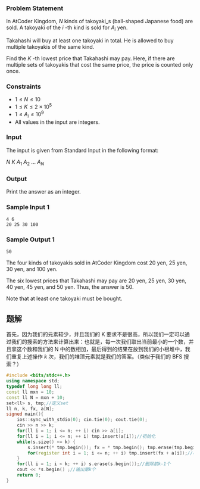 ### Problem Statement

In AtCoder Kingdom, $N$ kinds of takoyaki_s (ball-shaped Japanese food) are sold. A takoyaki of the $i$ \-th kind is sold for $A_i$ yen.

Takahashi will buy at least one takoyaki in total. He is allowed to buy multiple takoyakis of the same kind.

Find the $K$ \-th lowest price that Takahashi may pay. Here, if there are multiple sets of takoyakis that cost the same price, the price is counted only once.

### Constraints

-   $1 \le N \le 10$
-   $1 \le K \le 2 \times 10^5$
-   $1 \le A_i \le 10^9$
-   All values in the input are integers.

### Input

The input is given from Standard Input in the following format:


$N$ $K$
$A_1$ $A_2$ $\dots$ $A_N$

### Output

Print the answer as an integer.

### Sample Input 1

```
4 6
20 25 30 100
```

### Sample Output 1

```
50
```

The four kinds of takoyakis sold in AtCoder Kingdom cost $20$ yen, $25$ yen, $30$ yen, and $100$ yen.

The six lowest prices that Takahashi may pay are $20$ yen, $25$ yen, $30$ yen, $40$ yen, $45$ yen, and $50$ yen. Thus, the answer is $50$.

Note that at least one takoyaki must be bought.

## 题解
首先，因为我们的元素较少，并且我们的 K 要求不是很高，所以我们一定可以通过我们的搜索的方法来计算出来：也就是，每一次我们取出当前最小的一个数，并且拿这个数和我们的 N 中的数相加，最后得到的结果在放到我们的小根堆中，我们重复上述操作 $k$ 次，我们的堆顶元素就是我们的答案。（类似于我们的 BFS 搜索？）
```cpp
#include <bits/stdc++.h>
using namespace std;
typedef long long ll;
const ll mxn = 10;
const ll N = mxn + 10;
set<ll> s, tmp;//定义set
ll n, k, fx, a[N];
signed main(){
	ios::sync_with_stdio(0); cin.tie(0); cout.tie(0);
	cin >> n >> k;
	for(ll i = 1; i <= n; ++ i) cin >> a[i];
	for(ll i = 1; i <= n; ++ i) tmp.insert(a[i]);//初始化
	while(s.size() <= k) {
		s.insert(* tmp.begin()); fx = * tmp.begin(); tmp.erase(tmp.begin());//将tmp中的最小值加入s中
		for(register int i = 1; i <= n; ++ i) tmp.insert(fx + a[i]);//枚举答案
	}
	for(ll i = 1; i < k; ++ i) s.erase(s.begin());//删除前k-1个
	cout << *s.begin() ;//输出第k个
	return 0;
}
```